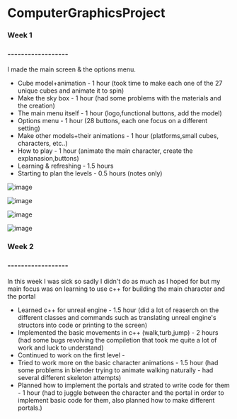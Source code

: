 # ComputerGraphicsProject



### Week 1
### ------------------

I made the main screen & the options menu.

* Cube model+animation - 1 hour (took time to make each one of the 27 unique cubes and animate it to spin)
* Make the sky box - 1 hour (had some problems with the materials and the creation)
* The main menu itself  - 1 hour (logo,functional buttons, add the model)
* Options menu - 1 hour (28 buttons, each one focus on a different setting)
* Make other models+their animations - 1 hour (platforms,small cubes, characters, etc..)
* How to play - 1 hour (animate the main character, create the explanasion,buttons)
* Learning & refreshing - 1.5 hours
* Starting to plan the levels - 0.5 hours (notes only)


![image](https://user-images.githubusercontent.com/92427271/198575078-61ed57df-b012-4483-90bc-9698ab4a5e0c.png)

![image](https://user-images.githubusercontent.com/92427271/198699555-19847841-210e-444c-8eca-2088d2a86084.png)

![image](https://user-images.githubusercontent.com/92427271/198573539-fe9a3461-8bec-4ce2-8b91-a050ac98742c.png)

![image](https://user-images.githubusercontent.com/92427271/198574183-f0f1076f-0d6c-48ae-8f6a-70f162d6e078.png)


### Week 2
### ------------------

In this week I was sick so sadly I didn't do as much as I hoped for but my main focus was on learning to use c++ for building the main character and the portal

- Learned c++ for unreal engine - 1.5 hour (did a lot of reaserch on the different classes and commands such as translating unreal engine's structors into code or printing to the screen)
- Implemented the basic movements in c++ (walk,turb,jump) - 2 hours (had some bugs revolving the compiletion that took me quite a lot of work and luck to understand)
- Continued to work on the first level - 
- Tried to work more on the basic character animations - 1.5 hour (had some problems in blender trying to animate walking naturally - had several different skeleton attempts)
- Planned how to implement the portals and strated to write code for them - 1 hour (had to juggle between the character and the portal in order to implement basic code for them, also planned how to make different portals.)


